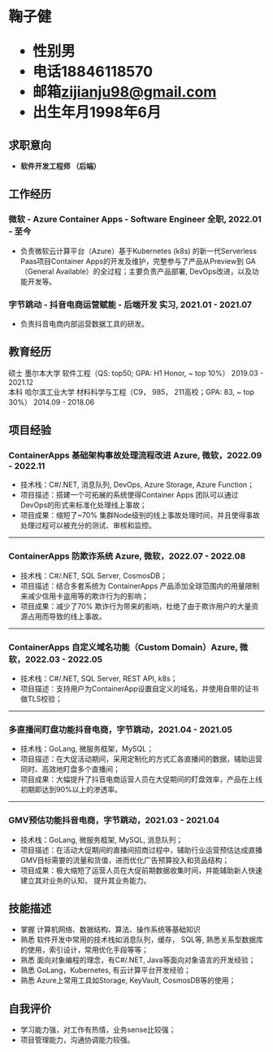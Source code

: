 <h1>
  <span>鞠子健</span>
  <ul>
    <li><span>性别</span>男</li>
    <li><span>电话</span>18846118570</li>
    <li><span>邮箱</span><a href="mailto:zijianju98@gmail.com">zijianju98@gmail.com</a></li>
    <li><span>出生年月</span>1998年6月</li>
  </ul>
</h1>

## 求职意向
- **软件开发工程师 （后端）**

## 工作经历

### 微软 - Azure Container Apps - Software Engineer  <span class="right">全职, 2022.01 - 至今</span><br> 
- 负责微软云计算平台（Azure）基于Kubernetes (k8s) 的新一代Serverless Paas项目Container Apps的开发及维护，完整参与了产品从Preview到 GA （General Available）的全过程；主要负责产品部署, DevOps改进，以及功能开发等。

### 字节跳动 - 抖音电商运营赋能 - 后端开发 <span class="right">实习, 2021.01 - 2021.07</span><br>
- 负责抖音电商内部运营数据工具的研发。

## 教育经历

硕士 墨尔本大学 软件工程（QS: top50; GPA: H1 Honor, ~ top 10%） <span class="right">2019.03 - 2021.12</span><br>
本科 哈尔滨工业大学 材料科学与工程（C9， 985， 211高校；GPA: 83, ~ top 30%） <span class="right">2014.09 - 2018.06</span>

## 项目经验

### ContainerApps 基础架构事故处理流程改进 <span class="right">Azure, 微软，2022.09 - 2022.11</span>

- 技术栈：C#/.NET, 消息队列, DevOps, Azure Storage, Azure Function；
- 项目描述：搭建一个可拓展的系统使得Container Apps 团队可以通过DevOps的形式来标准化处理线上事故；
- 项目成果：缩短了~70% 集群Node级别的线上事故处理时间，并且使得事故处理过程可以被充分的测试、审核和监控。

---

### ContainerApps 防欺诈系统 <span class="right">Azure, 微软，2022.07 - 2022.08</span>

- 技术栈：C#/.NET, SQL Server, CosmosDB；
- 项目描述：结合多套系统为 ContainerApps 产品添加全球范围内的用量限制来减少信用卡盗用等的欺诈行为的影响；
- 项目成果：减少了70% 欺诈行为带来的影响，杜绝了由于欺诈用户的大量资源占用而导致的线上事故。

---

### ContainerApps 自定义域名功能（Custom Domain）<span class="right">Azure, 微软，2022.03 - 2022.05</span>

- 技术栈：C#/.NET, SQL Server, REST API, k8s；
- 项目描述：支持用户为ContainerApp设置自定义的域名，并使用自带的证书做TLS校验；

---

### 多直播间盯盘功能<span class="right">抖音电商，字节跳动，2021.04 - 2021.05</span>

- 技术栈：GoLang, 微服务框架，MySQL；
- 项目描述：在大促活动期间，采用定制化的方式汇各直播间的数据，辅助运营同时、高效地盯盘多个直播间；
- 项目成果：大幅提升了抖音电商运营人员在大促期间的盯盘效率，产品在上线初期即达到90%以上的渗透率。

---

### GMV预估功能<span class="right">抖音电商，字节跳动，2021.03 - 2021.04</span>

- 技术栈：GoLang, 微服务框架, MySQL, 消息队列；
- 项目描述：在活动大促期间的直播间招商过程中，辅助行业运营预估达成直播GMV目标需要的流量和货值，进而优化广告预算投入和货品结构；
- 项目成果：极大缩短了运营人员在大促前期数据收集时间，并能辅助新人快速建立其对业务的认知， 提升其业务能力。

## 技能描述

- 掌握 计算机网络、数据结构、算法、操作系统等基础知识
- 熟悉 软件开发中常用的技术栈如消息队列，缓存， SQL等, 熟悉关系型数据库的使用，索引设计，常用优化手段等等；
- 熟悉 面向对象编程的理念，有C#/.NET,  Java等面向对象语言的开发经验；
- 熟悉 GoLang，Kubernetes, 有云计算平台开发经验；
- 熟悉 Azure上常用工具如Storage, KeyVault, CosmosDB等的使用；   

## 自我评价

- 学习能力强，对工作有热情，业务sense比较强；
- 项目管理能力，沟通协调能力较强。
